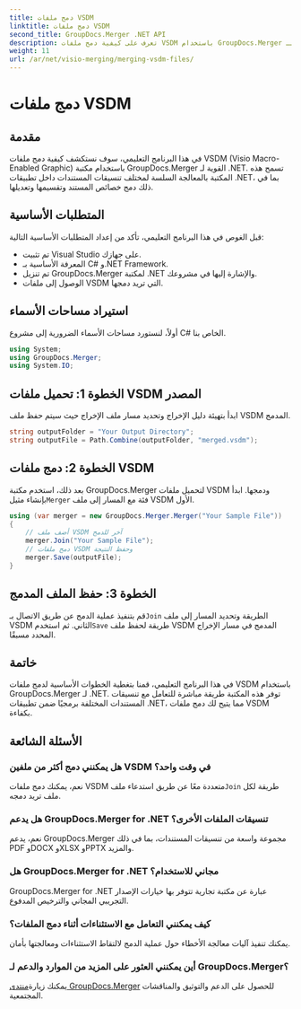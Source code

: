 ```yaml
---
title: دمج ملفات VSDM
linktitle: دمج ملفات VSDM
second_title: GroupDocs.Merger .NET API
description: تعرف على كيفية دمج ملفات VSDM باستخدام GroupDocs.Merger لـ .NET. قم بتبسيط مهام إدارة المستندات الخاصة بك باستخدام هذه المكتبة سهلة الاستخدام.
weight: 11
url: /ar/net/visio-merging/merging-vsdm-files/
---
```


# دمج ملفات VSDM

## مقدمة
في هذا البرنامج التعليمي، سوف نستكشف كيفية دمج ملفات VSDM (Visio Macro-Enabled Graphic) باستخدام مكتبة GroupDocs.Merger القوية لـ .NET. تسمح هذه المكتبة بالمعالجة السلسة لمختلف تنسيقات المستندات داخل تطبيقات .NET، بما في ذلك دمج خصائص المستند وتقسيمها وتعديلها.
## المتطلبات الأساسية
قبل الغوص في هذا البرنامج التعليمي، تأكد من إعداد المتطلبات الأساسية التالية:
- تم تثبيت Visual Studio على جهازك.
- المعرفة الأساسية بـ C# و.NET Framework.
- تم تنزيل GroupDocs.Merger لمكتبة .NET والإشارة إليها في مشروعك.
- الوصول إلى ملفات VSDM التي تريد دمجها.

## استيراد مساحات الأسماء
أولاً، لنستورد مساحات الأسماء الضرورية إلى مشروع C# الخاص بنا.
```csharp
using System; 
using GroupDocs.Merger;
using System.IO;
```
## الخطوة 1: تحميل ملفات VSDM المصدر
ابدأ بتهيئة دليل الإخراج وتحديد مسار ملف الإخراج حيث سيتم حفظ ملف VSDM المدمج.
```csharp
string outputFolder = "Your Output Directory";
string outputFile = Path.Combine(outputFolder, "merged.vsdm");
```
## الخطوة 2: دمج ملفات VSDM
 بعد ذلك، استخدم مكتبة GroupDocs.Merger لتحميل ملفات VSDM ودمجها. ابدأ بإنشاء مثيل`Merger` فئة مع المسار إلى ملف VSDM الأول.
```csharp
using (var merger = new GroupDocs.Merger.Merger("Your Sample File"))
{
    // أضف ملف VSDM آخر للدمج
    merger.Join("Your Sample File");
    // دمج ملفات VSDM وحفظ النتيجة
    merger.Save(outputFile);
}
```
## الخطوة 3: حفظ الملف المدمج
قم بتنفيذ عملية الدمج عن طريق الاتصال بـ`Join` الطريقة وتحديد المسار إلى ملف VSDM الثاني. ثم استخدم`Save` طريقة لحفظ ملف VSDM المدمج في مسار الإخراج المحدد مسبقًا.

## خاتمة
في هذا البرنامج التعليمي، قمنا بتغطية الخطوات الأساسية لدمج ملفات VSDM باستخدام GroupDocs.Merger لـ .NET. توفر هذه المكتبة طريقة مباشرة للتعامل مع تنسيقات المستندات المختلفة برمجيًا ضمن تطبيقات .NET، مما يتيح لك دمج ملفات VSDM بكفاءة.

## الأسئلة الشائعة
### هل يمكنني دمج أكثر من ملفين VSDM في وقت واحد؟
 نعم، يمكنك دمج ملفات VSDM متعددة معًا عن طريق استدعاء ملف`Join` طريقة لكل ملف تريد دمجه.
### هل يدعم GroupDocs.Merger for .NET تنسيقات الملفات الأخرى؟
نعم، يدعم GroupDocs.Merger مجموعة واسعة من تنسيقات المستندات، بما في ذلك PDF وDOCX وXLSX وPPTX والمزيد.
### هل GroupDocs.Merger for .NET مجاني للاستخدام؟
GroupDocs.Merger for .NET عبارة عن مكتبة تجارية تتوفر بها خيارات الإصدار التجريبي المجاني والترخيص المدفوع.
### كيف يمكنني التعامل مع الاستثناءات أثناء دمج الملفات؟
يمكنك تنفيذ آليات معالجة الأخطاء حول عملية الدمج لالتقاط الاستثناءات ومعالجتها بأمان.
### أين يمكنني العثور على المزيد من الموارد والدعم لـ GroupDocs.Merger؟
 يمكنك زيارة[منتدى GroupDocs.Merger](https://forum.groupdocs.com/c/merger/32) للحصول على الدعم والتوثيق والمناقشات المجتمعية.